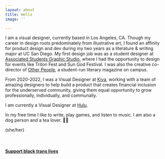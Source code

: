 ```yaml
---
layout: about
title: Hello
image: ''

---
```

I am a visual designer, currently based in Los Angeles, CA. Though my career in design roots predominately from illustrative art, I found an affinity for product design and dev during my two years as a literature & writing major at UC San Diego. My first design job was as a student designer at [Associated Students Graphic Studio](https://asgraphicstudio.ucsd.edu "AS Graphic Studio"), where I had the opportunity to design for events like Triton Fest and Sun God Festival. I was also the creative co-director of [Other People](otherpeoplesd.com "Other People"), a student-run literary magazine on campus.

From 2020-2022, I was a Visual Designer at [Kiva](Kiva.org "Kiva.org"), working with a team of amazing designers to help build a product that creates financial inclusion for the underserved community, giving them equal opportunity to grow professionally, individually, and communally.

I am currently a Visual Designer at [Hulu](hulu.com "Hulu").

In my free time I like to write, play games, and listen to music. I am also a dog person and a tea lover. 🐶🍵

(she/her)

<br>

#### [Support black trans lives](https://blacktranslivesmatter.carrd.co "blacktranslivesmatter")

<br>